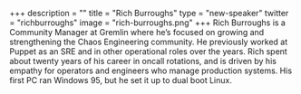 +++
description = ""
title = "Rich Burroughs"
type = "new-speaker"
twitter = "richburroughs"
image = "rich-burroughs.png"
+++
Rich Burroughs is a Community Manager at Gremlin where he’s focused on growing and strengthening the Chaos Engineering community. He previously worked at Puppet as an SRE and in other operational roles over the years. Rich spent about twenty years of his career in oncall rotations, and is driven by his empathy for operators and engineers who manage production systems. His first PC ran Windows 95, but he set it up to dual boot Linux.